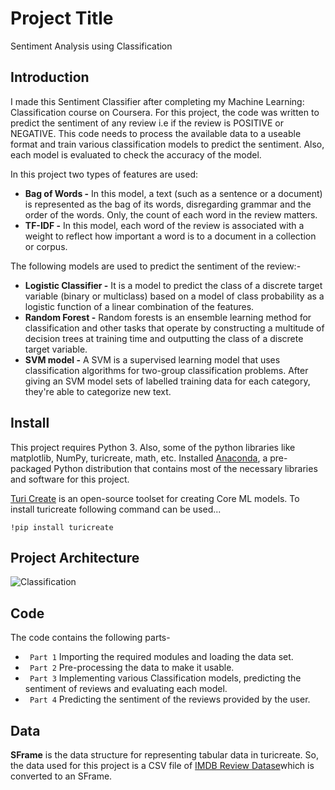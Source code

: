 # Project Title
Sentiment Analysis using Classification

## Introduction
I made this Sentiment Classifier after completing my Machine Learning: Classification course on Coursera. For this project, the code was written to predict the sentiment of any review i.e if the review is POSITIVE or NEGATIVE. This code needs to process the available data to a useable format and train various classification models to predict the sentiment. Also, each model is evaluated to check the accuracy of the model.

In this project two types of features are used:
* **Bag of Words -** In this model, a text (such as a sentence or a document) is represented as the bag of its words, disregarding grammar and the order of the words. Only, the count of each word in the review matters.
* **TF-IDF -** In this model, each word of the review is associated with a weight to reflect how important a word is to a document in a collection or corpus. 

The following models are used to predict the sentiment of the review:-
* **Logistic Classifier -** It is a model to predict the class of a discrete target variable (binary or multiclass) based on a model of class probability as a logistic function of a linear combination of the features. 
* **Random Forest -** Random forests is an ensemble learning method for classification and other tasks that operate by constructing a multitude of decision trees at training time and outputting the class of a discrete target variable.
* **SVM model -** A SVM is a supervised learning model that uses classification algorithms for two-group classification problems. After giving an SVM model sets of labelled training data for each category, they're able to categorize new text.

## Install
This project requires Python 3. Also, some of the python libraries like matplotlib, NumPy, turicreate, math, etc.
Installed [Anaconda](https://www.anaconda.com/products/individual), a pre-packaged Python distribution that contains most of the necessary libraries and software for this project. 

[Turi Create](https://pypi.org/project/turicreate/) is an open-source toolset for creating Core ML models. To install turicreate following command can be used...

```!pip install turicreate ```

## Project Architecture

![Classification](https://user-images.githubusercontent.com/50728879/84190158-161c2580-aab4-11ea-9dff-5ccd43dd511d.jpeg)


## Code
The code contains the following parts-
* ` Part 1` Importing the required modules and loading the data set.
* ` Part 2` Pre-processing the data to make it usable.
* ` Part 3` Implementing various Classification models, predicting the sentiment of reviews and evaluating each model.
* ` Part 4` Predicting the sentiment of the reviews provided by the user.

## Data
**SFrame** is the data structure for representing tabular data in turicreate. So, the data used for this project is a CSV file of [IMDB Review Datase](https://www.kaggle.com/lakshmi25npathi/imdb-dataset-of-50k-movie-reviews)which is converted to an SFrame. 





